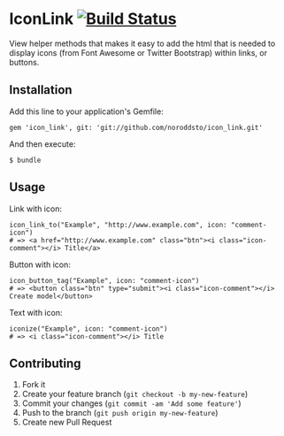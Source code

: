 # IconLink [![Build Status](https://secure.travis-ci.org/noroddsto/icon_link.png?branch=master)](https://travis-ci.org/noroddsto/icon_link)

View helper methods that makes it easy to add the html that is needed to display icons (from Font Awesome or Twitter Bootstrap) within links, or buttons.

## Installation

Add this line to your application's Gemfile:

    gem 'icon_link', git: 'git://github.com/noroddsto/icon_link.git'

And then execute:

    $ bundle

## Usage

Link with icon:

    icon_link_to("Example", "http://www.example.com", icon: "comment-icon")
    # => <a href="http://www.example.com" class="btn"><i class="icon-comment"></i> Title</a>

Button with icon:

    icon_button_tag("Example", icon: "comment-icon")
    # => <button class="btn" type="submit"><i class="icon-comment"></i> Create model</button>
  
Text with icon:

    iconize("Example", icon: "comment-icon")
    # => <i class="icon-comment"></i> Title

## Contributing

1. Fork it
2. Create your feature branch (`git checkout -b my-new-feature`)
3. Commit your changes (`git commit -am 'Add some feature'`)
4. Push to the branch (`git push origin my-new-feature`)
5. Create new Pull Request
